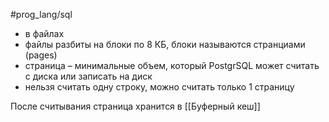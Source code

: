 #prog_lang/sql

- в файлах
- файлы разбиты на блоки по 8 КБ, блоки называются странциами (pages)
- страница – минимальные объем, который PostgrSQL может считать с диска или записать на диск
- нельзя считать одну строку, можно считать только 1 страницу

После считывания страница хранится в [[Буферный кеш]]